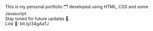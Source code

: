 This is my personal portfolio 🗂 developed using HTML, CSS and some Javascript.  
Stay tuned for future updates 📩.  
Link 🔗: bit.ly/34gAaTJ
